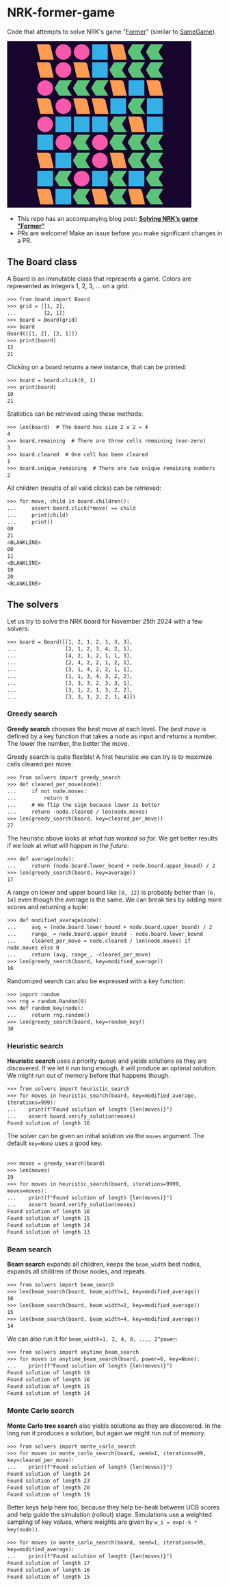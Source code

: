# NRK-former-game

Code that attempts to solve NRK's game "[Former](https://www.nrk.no/former-1.17105310)" (similar to [SameGame](https://en.wikipedia.org/wiki/SameGame)).

![GamePlay](./gameplay.gif)

- This repo has an accompanying blog post: **[Solving NRK’s game "Former"](https://tommyodland.com/articles/2024/solving-nrks-game-former/)**
- PRs are welcome! Make an issue before you make significant changes in a PR.

## The Board class

A Board is an immutable class that represents a game.
Colors are represented as integers 1, 2, 3, ... on a grid.

```pycon
>>> from board import Board
>>> grid = [[1, 2],
...         [2, 1]]
>>> board = Board(grid)
>>> board
Board([[1, 2], [2, 1]])
>>> print(board)
12
21

```

Clicking on a board returns a new instance, that can be printed:

```pycon
>>> board = board.click(0, 1)
>>> print(board)
10
21

```

Statistics can be retrieved using these methods:

```pycon
>>> len(board)  # The board has size 2 x 2 = 4
4
>>> board.remaining  # There are three cells remaining (non-zero)
3
>>> board.cleared  # One cell has been cleared
1
>>> board.unique_remaining  # There are two unique remaining numbers
2

```

All children (results of all valid clicks) can be retrieved:

```pycon
>>> for move, child in board.children():
...     assert board.click(*move) == child
...     print(child)
...     print()
00
21
<BLANKLINE>
00
11
<BLANKLINE>
10
20
<BLANKLINE>

```

## The solvers

Let us try to solve the NRK board for November 25th 2024 with a few solvers:

```pycon
>>> board = Board([[1, 2, 1, 2, 1, 3, 3], 
...                [2, 1, 2, 3, 4, 2, 1], 
...                [4, 2, 1, 2, 1, 1, 3], 
...                [2, 4, 2, 2, 1, 2, 1], 
...                [3, 1, 4, 2, 2, 1, 1], 
...                [1, 1, 3, 4, 3, 2, 2], 
...                [3, 3, 3, 2, 3, 3, 1], 
...                [3, 1, 2, 1, 3, 2, 2], 
...                [3, 3, 1, 2, 2, 1, 4]])

```

### Greedy search

**Greedy search** chooses the best move at each level.
The _best move_ is defined by a key function that takes a node as input and returns a number.
The lower the number, the better the move.

Greedy search is quite flexible!
A first heuristic we can try is to maximize cells cleared per move.

```pycon
>>> from solvers import greedy_search
>>> def cleared_per_move(node):
...     if not node.moves:
...         return 0
...     # We flip the sign because lower is better
...     return -node.cleared / len(node.moves)
>>> len(greedy_search(board, key=cleared_per_move))
27

```

The heuristic above looks at _what has worked so far_.
We get better results if we look at _what will happen in the future_:

```pycon
>>> def average(node):
...     return (node.board.lower_bound + node.board.upper_bound) / 2
>>> len(greedy_search(board, key=average))
17

```

A range on lower and upper bound like `[8, 12]` is probably better than `[6, 14]`
even though the average is the same.
We can break ties by adding more scores and returning a tuple:

```pycon
>>> def modified_average(node):
...     avg = (node.board.lower_bound + node.board.upper_bound) / 2
...     range_ = node.board.upper_bound - node.board.lower_bound
...     cleared_per_move = node.cleared / len(node.moves) if node.moves else 0
...     return (avg, range_, -cleared_per_move)
>>> len(greedy_search(board, key=modified_average))
16

```

Randomized search can also be expressed with a key function:

```pycon
>>> import random
>>> rng = random.Random(0)
>>> def random_key(node):
...     return rng.random()
>>> len(greedy_search(board, key=random_key))
30

```

### Heuristic search

**Heuristic search** uses a priority queue and yields solutions as they are discovered.
If we let it run long enough, it will produce an optimal solution.
We might run out of memory before that happens though.

```pycon
>>> from solvers import heuristic_search
>>> for moves in heuristic_search(board, key=modified_average, iterations=999):
...    print(f"Found solution of length {len(moves)}")
...    assert board.verify_solution(moves)
Found solution of length 16

```

The solver can be given an initial solution via the `moves` argument.
The default `key=None` uses a good key.

```pycon

>>> moves = greedy_search(board)
>>> len(moves)
19
>>> for moves in heuristic_search(board, iterations=9999, moves=moves):
...    print(f"Found solution of length {len(moves)}")
...    assert board.verify_solution(moves)
Found solution of length 16
Found solution of length 15
Found solution of length 14
Found solution of length 13

```

### Beam search

**Beam search** expands all children, keeps the `beam_width` best nodes, 
expands all children of those nodes, and repeats.

```pycon
>>> from solvers import beam_search
>>> len(beam_search(board, beam_width=1, key=modified_average))
16
>>> len(beam_search(board, beam_width=2, key=modified_average))
15
>>> len(beam_search(board, beam_width=4, key=modified_average))
14

```

We can also run it for `beam_width=1, 2, 4, 8, ..., 2^power`:

```pycon
>>> from solvers import anytime_beam_search
>>> for moves in anytime_beam_search(board, power=6, key=None):
...    print(f"Found solution of length {len(moves)}")
Found solution of length 19
Found solution of length 16
Found solution of length 15
Found solution of length 14

```

### Monte Carlo search

**Monte Carlo tree search** also yields solutions as they are discovered.
In the long run it produces a solution, but again we might run out of memory.

```pycon
>>> from solvers import monte_carlo_search
>>> for moves in monte_carlo_search(board, seed=1, iterations=99, key=cleared_per_move):
...    print(f"Found solution of length {len(moves)}")
Found solution of length 24
Found solution of length 23
Found solution of length 20
Found solution of length 19

```

Better keys help here too, because they help tie-beak between UCB scores and
help guide the simulation (rollout) stage. Simulations use a weighted sampling
of key values, where weights are given by `w_i = exp(-k * key(node))`.

```pycon
>>> for moves in monte_carlo_search(board, seed=1, iterations=99, key=modified_average):
...    print(f"Found solution of length {len(moves)}")
Found solution of length 17
Found solution of length 16
Found solution of length 15


```

